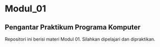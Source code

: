 # Modul_01
## Pengantar Praktikum Programa Komputer

Repositori ini berisi materi Modul 01. Silahkan dipelajari dan dipraktikan.
#
